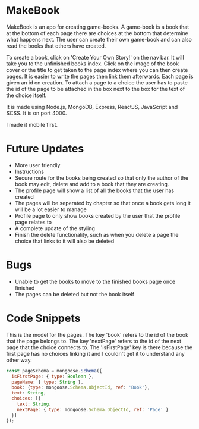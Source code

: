 # MakeBook

MakeBook is an app for creating game-books. A game-book is a book that at the bottom of each page there are choices at the bottom that determine what happens next. The user can create their own game-book and can also read the books that others have created.

To create a book, click on 'Create Your Own Story!' on the nav bar. It will take you to the unfinished books index. Click on the image of the book cover or the title to get taken to the page index where you can then create pages. It is easier to write the pages then link them afterwards.
Each page is given an id on creation. To attach a page to a choice the user has to paste the id of the page to be attached in the box next to the box for the text of the choice itself.

It is made using Node.js, MongoDB, Express, ReactJS, JavaScript and SCSS. It is on port 4000.

I made it mobile first.


# Future Updates

* More user friendly
* Instructions
* Secure route for the books being created so that only the author of the book may edit, delete and add to a book that they are creating.
* The profile page will show a list of all the books that the user has created
* The pages will be seperated by chapter so that once a book gets long it will be a lot easier to manage
* Profile page to only show books created by the user that the profile page relates to
* A complete update of the styling
* Finish the delete functionality, such as when you delete a page the choice that links to it will also be deleted

# Bugs

* Unable to get the books to move to the finished books page once finished
* The pages can be deleted but not the book itself

# Code Snippets

This is the model for the pages. The key 'book' refers to the id of the book that the page belongs to. The key 'nextPage' refers to the id of the next page that the choice connects to. The 'isFirstPage' key is there because the first page has no choices linking it and I couldn't get it to understand any other way.

```javascript
const pageSchema = mongoose.Schema({
  isFirstPage: { type: Boolean },
  pageName: { type: String },
  book: {type: mongoose.Schema.ObjectId, ref: 'Book'},
  text: String,
  choices: [{
    text: String,
    nextPage: { type: mongoose.Schema.ObjectId, ref: 'Page' }
  }]
});
```

```javascript
```

